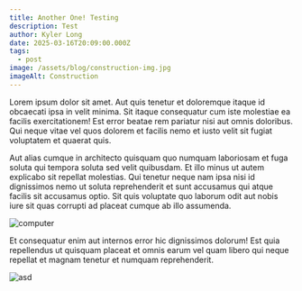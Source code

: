 ```yaml
---
title: Another One! Testing
description: Test
author: Kyler Long
date: 2025-03-16T20:09:00.000Z
tags:
  - post
image: /assets/blog/construction-img.jpg
imageAlt: Construction
---
```

Lorem ipsum dolor sit amet. Aut quis tenetur et doloremque itaque id obcaecati ipsa in velit minima. Sit itaque consequatur cum iste molestiae ea facilis exercitationem! Est error beatae rem pariatur nisi aut omnis doloribus. Qui neque vitae vel quos dolorem et facilis nemo et iusto velit sit fugiat voluptatem et quaerat quis. 

Aut alias cumque in architecto quisquam quo numquam laboriosam et fuga soluta qui tempora soluta sed velit quibusdam. Et illo minus ut autem explicabo sit repellat molestias. Qui tenetur neque nam ipsa nisi id dignissimos nemo ut soluta reprehenderit et sunt accusamus qui atque facilis sit accusamus optio. Sit quis voluptate quo laborum odit aut nobis iure sit quas corrupti ad placeat cumque ab illo assumenda. 

![computer](/assets/blog/pexels-expect-best-79873-323780.jpg "Computer Icon")

Et consequatur enim aut internos error hic dignissimos dolorum! Est quia repellendus ut quisquam placeat et omnis earum vel quam libero qui neque repellat et magnam tenetur et numquam reprehenderit.

![asd](/assets/blog/pexels-davidmcbee-1546166.jpg "asdsadas")
